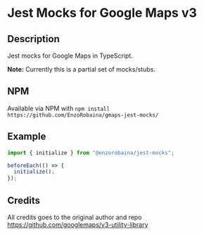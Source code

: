 Jest Mocks for Google Maps v3
=============================

## Description

Jest mocks for Google Maps in TypeScript. 

**Note:** Currently this is a partial set of mocks/stubs.

## NPM

Available via NPM with `npm install https://github.com/EnzoRobaina/gmaps-jest-mocks/`

## Example

```typescript
import { initialize } from "@enzorobaina/jest-mocks";

beforeEach(() => {
  initialize();
});

```

## Credits
All credits goes to the original author and repo
https://github.com/googlemaps/v3-utility-library
